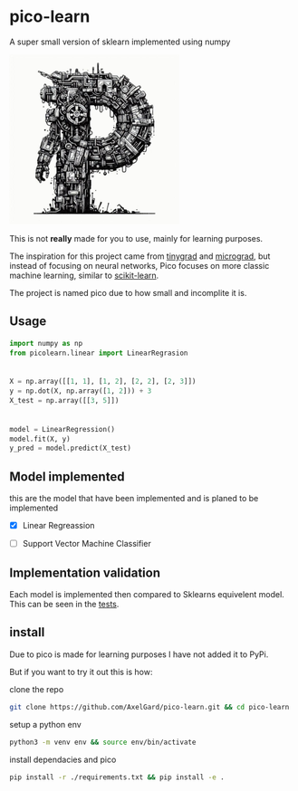 # pico-learn
A super small version of sklearn implemented using numpy


<img src="https://raw.githubusercontent.com/AxelGard/pico-learn/master/doc/pico.jpeg" alt="drawing" style="width:300px;"/>

This is not **really** made for you to use, mainly for learning purposes.

The inspiration for this project came from [tinygrad](https://github.com/tinygrad/tinygrad) and [micrograd](https://github.com/karpathy/micrograd), but instead of focusing on neural networks, Pico focuses on more classic machine learning, similar to [scikit-learn](https://github.com/scikit-learn/scikit-learn).

The project is named pico due to how small and incomplite it is. 

## Usage 

```python
import numpy as np
from picolearn.linear import LinearRegrasion 


X = np.array([[1, 1], [1, 2], [2, 2], [2, 3]])
y = np.dot(X, np.array([1, 2])) + 3
X_test = np.array([[3, 5]])


model = LinearRegression()
model.fit(X, y)
y_pred = model.predict(X_test)

```

## Model implemented

this are the model that have been implemented and is planed to be implemented

- [x] Linear Regreassion
- [ ] Support Vector Machine Classifier


## Implementation validation 

Each model is implemented then compared to Sklearns equivelent model. 
This can be seen in the [tests](https://github.com/AxelGard/pico-learn/tree/master/test).

## install 

Due to pico is made for learning purposes I have not added it to PyPi.

But if you want to try it out this is how: 

clone the repo 
```bash
git clone https://github.com/AxelGard/pico-learn.git && cd pico-learn
```

setup a python env
```bash
python3 -m venv env && source env/bin/activate
```

install dependacies and pico 
```bash
pip install -r ./requirements.txt && pip install -e .
```

